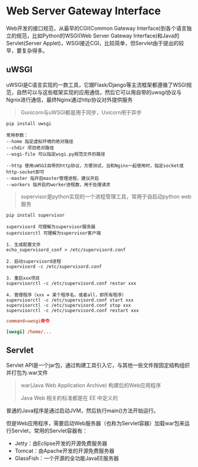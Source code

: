 # Web Server Gateway Interface

Web开发的接口规范，从最早的CGI(Common Gateway Interface)到各个语言独立的规范，比如Python的WSGI(Web Server Gateway Interface)和Java的Servlet(Server Applet)，WSGI接近CGI，比较简单，但Servlet由于提出的较早，要复杂得多。

## uWSGI

uWSGI是C语言实现的一款工具，它跟Flask/Django等主流框架都遵循了WSGI规范，自然可以与这些框架实现的应用通信，然后它可以用自带的uwsgi协议与Ngnix进行通信，最终Nginx通过http协议对外提供服务

> Gunicorn与uWSGI都是用于同步，Uvicorn用于异步

```text
pip install uwsgi

常用参数：
--home 指定虚拟环境的绝对路径
--chdir 项目绝对路径
--wsgi-file 可以指定wsgi.py规范文件的路径

--http 使用uWSGI自带的http协议，方便测试，当和Nginx一起使用时，指定socket或http-socket即可
--master 指开启master管理进程，建议开启
--workers 指开启的worker进程数，用于处理请求
```

> supervisor是python实现的一个进程管理工具，常用于自启动python web服务

```text
pip install supervisor

supervisord 可理解为supervisor服务器
supervisorctl 可理解为supervisor客户端

1. 生成配置文件
echo_supervisord_conf > /etc/supervisord.conf

2. 启动supervisord进程
supervisord -c /etc/supervisord.conf

3. 重启xxx项目
supervisorctl -c /etc/supervisord.conf restar xxx

4. 管理程序（xxx = 某个程序名，或者all，即所有程序）
supervisorctl -c /etc/supervisord.conf start xxx
supervisorctl -c /etc/supervisord.conf stop xxx
supervisorctl -c /etc/supervisord.conf restart xxx
```

```supervisord.conf
command=uwsgi命令
```

```uwsgi.ini
[uwsgi] /home/...
```

## Servlet

Servlet API是一个jar包，通过构建工具引入它，与其他一些文件按固定结构组织并打包为.war文件

> war(Java Web Application Archive) 构建后的Web应用程序
>
> Java Web 相关的标准都是在 EE 中定义的

普通的Java程序是通过启动JVM，然后执行main()方法开始运行。

但是Web应用程序，需要启动Web服务器（也称为Servlet容器）加载war包来运行Servlet，常用的Servlet容器有：

- Jetty：由Eclipse开发的开源免费服务器
- Tomcat：由Apache开发的开源免费服务器
- GlassFish：一个开源的全功能JavaEE服务器
